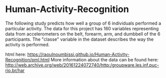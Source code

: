 # Human-Activity-Recognition


The following study predicts how well a group of 6 individuals performed a particular activity. 
The data for this project has 160 variables representing data from accelerometers on the belt, forearm, arm, and dumbbell of the 6 participants. 
The "classe" variable in the dataset describes the way the activity is performed. 

html here:  https://raoulnoumbissi.github.io/Human-Activity-Recognition/pml.html
More information about the data can be found here:  http://web.archive.org/web/20161224072740/http:/groupware.les.inf.puc-rio.br/har
